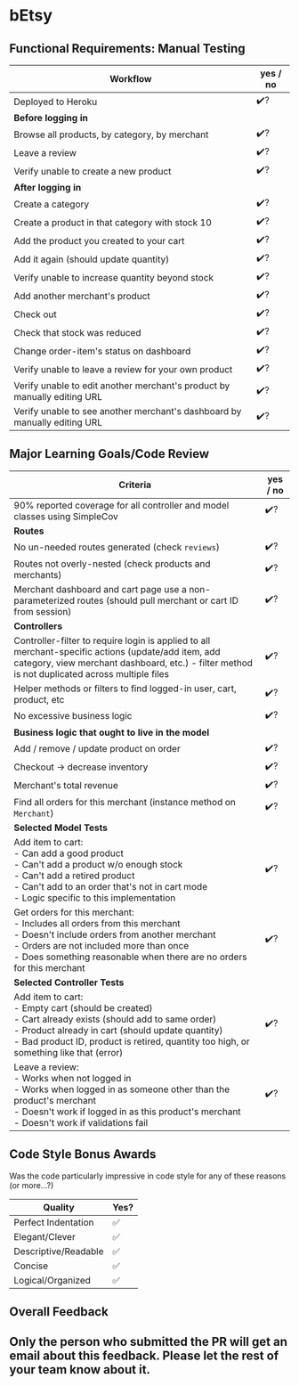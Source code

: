 # bEtsy

<!-- Reviewer instructions: no in-line comments on this one! Give it a quick review, and fill out the table, that's it. The goal is no more than 30 (closer to 20) minutes per submission. Note that canned positive feedback is included at the bottom - adjust this as appropriate to the submission. -->

## Functional Requirements: Manual Testing

Workflow | yes / no
---   | ---
Deployed to Heroku | ✔️?
**Before logging in** |
Browse all products, by category, by merchant | ✔️?
Leave a review | ✔️?
Verify unable to create a new product | ✔️?
**After logging in** | |
Create a category | ✔️?
Create a product in that category with stock 10 | ✔️?
Add the product you created to your cart | ✔️?
Add it again (should update quantity) | ✔️?
Verify unable to increase quantity beyond stock | ✔️?
Add another merchant's product | ✔️?
Check out | ✔️?
Check that stock was reduced | ✔️?
Change order-item's status on dashboard | ✔️?
Verify unable to leave a review for your own product | ✔️?
Verify unable to edit another merchant's product by manually editing URL | ✔️?
Verify unable to see another merchant's dashboard by manually editing URL | ✔️?

## Major Learning Goals/Code Review

Criteria | yes / no
---  | ---
90% reported coverage for all controller and model classes using SimpleCov | ✔️?
**Routes** |
No un-needed routes generated (check `reviews`) | ✔️?
Routes not overly-nested (check products and merchants) | ✔️?
Merchant dashboard and cart page use a non-parameterized routes (should pull merchant or cart ID from session) | ✔️?
**Controllers** |
Controller-filter to require login is applied to all merchant-specific actions (update/add item, add category, view merchant dashboard, etc.) - filter method is not duplicated across multiple files | ✔️?
Helper methods or filters to find logged-in user, cart, product, etc | ✔️?
No excessive business logic | ✔️?
**Business logic that ought to live in the model** |
Add / remove / update product on order | ✔️?
Checkout -> decrease inventory | ✔️?
Merchant's total revenue | ✔️?
Find all orders for this merchant (instance method on `Merchant`) | ✔️?
**Selected Model Tests** |
Add item to cart:<br>  - Can add a good product<br>  - Can't add a product w/o enough stock<br>  - Can't add a retired product<br>  - Can't add to an order that's not in cart mode<br>  - Logic specific to this implementation | ✔️?
Get orders for this merchant:<br>  - Includes all orders from this merchant<br>  - Doesn't include orders from another merchant<br>  - Orders are not included more than once<br>  - Does something reasonable when there are no orders for this merchant | ✔️?
**Selected Controller Tests** |
Add item to cart:<br>  - Empty cart (should be created)<br>  - Cart already exists (should add to same order)<br>  - Product already in cart (should update quantity)<br>  - Bad product ID, product is retired, quantity too high, or something like that (error) | ✔️?
Leave a review:<br>  - Works when not logged in<br>  - Works when logged in as someone other than the product's merchant<br>  - Doesn't work if logged in as this product's merchant<br>  - Doesn't work if validations fail | ✔️?

<!-- A note on checking tests: usually just reading test names is enough, unless something is obviously wrong. You don't need to go in and evaluate the test code. Nor do you need to write much text in the evaluation, just "yes", "no", or "missing some". -->

## Code Style Bonus Awards

<!-- Instructors: Please strike a balance between liberal/stingy with these. These are simply built-in pieces of positive feedback; use this to encourage and push students towards a cleaner code style! -->

Was the code particularly impressive in code style for any of these reasons (or more...?)

| Quality | Yes? |
| --- | --- |
| Perfect Indentation | ✅
| Elegant/Clever | ✅
| Descriptive/Readable | ✅
| Concise | ✅
| Logical/Organized | ✅

## Overall Feedback

<!--

Great work overall! You've built a fully functional web store from top to bottom. This represents a huge amount of work, and you should be proud of yourselves!. 

I am particularly impressed by the way that you...

I do see some room for improvement around...

bEtsy is a huge project on a very short timeline, and this feedback should not at all diminish the magnitude of what you've accomplished. Keep up the hard work!

-->

<!-- Common topics include authorization, route organization, moving business logic to the model, testing for any of the above -->

## Only the person who submitted the PR will get an email about this feedback. Please let the rest of your team know about it.

